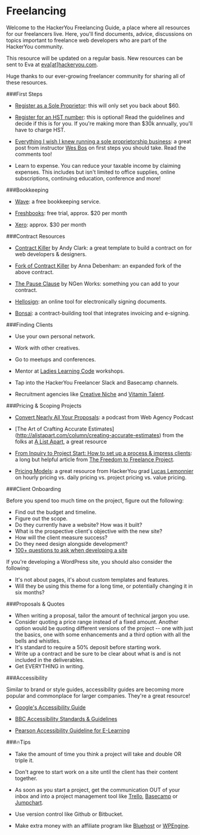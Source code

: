 # Freelancing 

Welcome to the HackerYou Freelancing Guide, a place where all resources for our freelancers live. 
Here, you'll find documents, advice, discussions on topics important to freelance web developers who are part of the HackerYou community. 

This resource will be updated on a regular basis. New resources can be sent to Eva at [eva[at]hackeryou.com](mailto:eva@hackeryou.com).

Huge thanks to our ever-growing freelancer community for sharing all of these resources. 

###First Steps
* [Register as a Sole Proprietor](https://www.services.gov.on.ca/locations/serviceDetails.do?id=11595&locale=EN): this will only set you back about $60.

* [Register for an HST number](http://www.cra-arc.gc.ca/tx/bsnss/tpcs/gst-tps/rgstrng/menu-eng.html): this is optional! Read the guidelines and decide if this is for you. If you're making more than $30k annually, you'll have to charge HST. 

* [Everything I wish I knew running a sole proprietorship business](http://wesbos.com/sole-proprietorship-ontario/): a great post from instructor [Wes Bos](http://wesbos.com/) on first steps you should take. Read the comments too!

* Learn to expense. You can reduce your taxable income by claiming expenses. This includes but isn't limited to office supplies, online subscriptions, continuing education, conference and more! 

###Bookkeeping 
* [Wave](https://www.waveapps.com/): a free bookkeeping service.

* [Freshbooks](https://www.freshbooks.com/): free trial, approx. $20 per month

* [Xero](https://www.xero.com/): approx. $30 per month 

###Contract Resources
* [Contract Killer](https://gist.github.com/malarkey/4031110) by Andy Clark: a great template to build a contract on for web developers & designers.

* [Fork of Contract Killer](https://gist.github.com/maban/6098135) by Anna Debenham: an expanded fork of the above contract.

* [The Pause Clause](http://ngenworks.com/business/the-pause-clause/) by NGen Works: something you can add to your contract.

* [Hellosign](https://www.hellosign.com/): an online tool for electronically signing documents.

* [Bonsai](https://www.hellobonsai.com/): a contract-building tool that integrates invoicing and e-signing.

###Finding Clients

* Use your own personal network.

* Work with other creatives.

* Go to meetups and conferences.

* Mentor at [Ladies Learning Code](http://ladieslearningcode.com) workshops. 

* Tap into the HackerYou Freelancer Slack and Basecamp channels. 

* Recruitment agencies like [Creative Niche](http://www.creativeniche.com/) and [Vitamin Talent](https://vitamintalent.com/). 

###Pricing & Scoping Projects

* [Convert Nearly All Your Proposals](http://www.webagencypodcast.com/032/): a podcast from Web Agency Podcast

* [The Art of Crafting Accurate Estimates] (http://alistapart.com/column/creating-accurate-estimates) from the folks at [A List Apart](http://alistapart.com/), a great resource 

* [From Inquiry to Project Start: How to set up a process & impress clients](http://freelancetofreedomproject.com/freelance-process-to-save-time-impress-clients/): a long but helpful article from [The Freedom to Freelance Project](http://freelancetofreedomproject.com/).

* [Pricing Models](https://gist.github.com/luclemo/386c253b10c1068503ab): a great resource from HackerYou grad [Lucas Lemonnier](lucaslemonnier.com) on hourly pricing vs. daily pricing vs. project pricing vs. value pricing.

###Client Onboarding

Before you spend too much time on the project, figure out the following: 

* Find out the budget and timeline.
* Figure out the scope.
* Do they currently have a website? How was it built?
* What is the prospective client's objective with the new site?
* How will the client measure success?
* Do they need design alongside development?
* [100+ questions to ask when developing a site](http://marketingland.com/100-questions-you-must-ask-when-developing-web-site-86342)

If you're developing a WordPress site, you should also consider the following:

* It's not about pages, it's about custom templates and features.
* Will they be using this theme for a long time, or potentially changing it in six months?

###Proposals & Quotes

* When writing a proposal, tailor the amount of technical jargon you use.
* Consider quoting a price range instead of a fixed amount. Another option would be quoting different versions of the project -- one with just the basics, one with some enhancements and a third option with all the bells and whistles.
* It's standard to require a 50% deposit before starting work.
* Write up a contract and be sure to be clear about what is and is not included in the deliverables.
* Get EVERYTHING in writing. 

###Accessibility

Similar to brand or style guides, accessibility guides are becoming more popular and commonplace for larger companies. They're a great resource! 

* [Google's Accessibility Guide](https://www.google.com/design/spec/usability/accessibility.html)

* [BBC Accessibility Standards & Guidelines](http://www.bbc.co.uk/guidelines/futuremedia/accessibility/)

* [Pearson Accessibility Guideline for E-Learning](http://wps.pearsoned.com/accessibility/115/29601/7577872.cw/)

###🔥Tips

* Take the amount of time you think a project will take and double OR triple it.

* Don't agree to start work on a site until the client has their content together.

* As soon as you start a project, get the communication OUT of your inbox and into a project management tool like [Trello](https://trello.com/), [Basecamp](http://basecamp.com) or [Jumpchart](https://jumpchart.com/).

* Use version control like Github or Bitbucket.

* Make extra money with an affiliate program like [Bluehost](https://www.bluehost.com/hosting/partner) or [WPEngine](http://wpengine.com/affiliate/).








